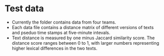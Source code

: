 # Test data
- Currently the folder contains data from four teams.
- Each data file contains a distance matrix of different versions of texts and pseduo time stamps at five-minute intevals.
- Text distance is measured by one minus Jaccard similarity score. The distance score ranges between 0 to 1, with larger numbers representing higher lexical differences in the two texts.
